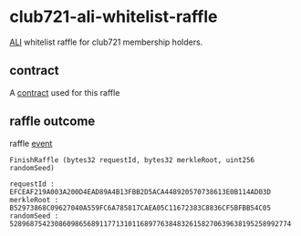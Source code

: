 # club721-ali-whitelist-raffle
[ALI](https://www.alinft.io/home) whitelist raffle for club721 membership holders.

## contract
A [contract](https://polygonscan.com/address/0xdc9b0af748272e154cd4cde7752222328fc1453f) used for this raffle

## raffle outcome
raffle [event](https://polygonscan.com/tx/0x1fdef80d71e16220b2cb8b87496e5b3ca66d496b7ecb6e99b69ba08405eb26ee#eventlog)

```
FinishRaffle (bytes32 requestId, bytes32 merkleRoot, uint256 randomSeed)

requestId : EFCEAF219A003A200D4EAD89A4B13FBB2D5ACA448920570738613E0B114AD03D
merkleRoot : B52973868C09627040A559FC6A785817CAEA05C11672383C8836CF5BFBB54C05
randomSeed : 528968754230860986568911771310116897763848326158270639638195258992774
```

